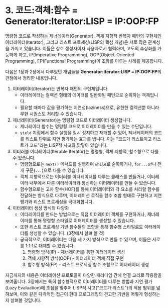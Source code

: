 # 3. 코드:객체:함수 = Generator:Iterator:LISP = IP:OOP:FP

명령형 코드로 작성하는 제너레이터(Generator), 객체 지향적 반복자 패턴의 구현체인 이터레이터(Iterator), 그리고 리스트 프로세싱(LISP의 핵심 개념)은 서로 많은 관계성을 가지고 있습니다. 이들은 상호 생성자이자 사용자로서 협력하며, 고도의 추상화를 가능하게 하고, IP(Imperative Programming), OOP(Object-Oriented Programming), FP(Functional Programming)이 조화를 이루는 사례를 제공합니다.

다음은 1장과 2장에서 다루었던 개념들을 **Generator:Iterator:LISP = IP:OOP:FP**의 관점에서 정리한 내용입니다.

1. 이터레이터(Iterator)는 반복자 패턴의 구현체입니다.
   - 이터레이터는 컬렉션 형태의 데이터를 일반화된 패턴으로 순회하는 객체입니다.
   - 필요할 때마다 값을 평가하는 지연성(laziness)으로, 유한한 컬렉션뿐 아니라 무한 시퀀스도 처리할 수 있습니다.
2. 제너레이터(Generator)는 명령형 코드로 이터레이터 생성합니다.
   - 제너레이터 함수는 명령형 코드로 이터레이터를 만들 수 있는 수단입니다.
   - `yield` 지점에서 함수 실행을 일시 정지하고 재개할 수 있어, 제너레이터의 코드를 리스트 단위로 지연 평가하는 효과를 냅니다. 이는 "코드가 리스트이고 리스트가 코드"라는 LISP적 사고와 맞닿아 있습니다.
3. 이터러블 이터레이터(Iterable Iterator)는 명령형, 객체 지향적, 함수형으로 다룰 수 있습니다.
   - 명령형으로는 `next()` 메서드를 실행하며 `while`로 순회하거나, `for...of`나 전개 구문(`...`)으로 다룰 수 있습니다.
   - 객체 지향적으로는 이터러블 이터레이터를 다루는 클래스를 만들거나, 이터레이터 내부에서 다른 이터레이터와 통신하는 이터레이터를 만들 수 있습니다.
   - 함수형으로는 고차 함수(HOF)를 통해 이터레이터와 각 요소를 처리할 함수를 전달하는 방식으로 다루며, 이터레이션 로직을 함수 조합 형태로 구현하고 지연 평가와 리스트 프로세싱을 극대화합니다.
4. 이터레이터 생성 방식의 다양화
   - 이터레이터를 만드는 방법으로는 직접 이터레이터 객체를 구현하거나, 제너레이터를 통해 명령형 스타일로 이터레이터를 생성할 수 있습니다.
   - 또한 리스트 프로세싱 기반 함수들의 조합을 통해 함수형 스타일로도 이터레이터를 생성할 수 있습니다. (3장에서 살펴 볼 것)
   - 궁극적으로, 이터레이터는 다음 세 가지 방식으로 만들 수 있으며, 이들은 서로를 1:1:1로 대체할 수 있습니다.
      1. 명령형 방식(IP) - 제너레이터를 통한 이터레이터 생성
      2. 객체 지향적 방식(OOP) - 이터레이터 객체 직접 구현
      3. 함수형 방식(FP) - 리스트 프로세싱 함수 조합으로 이터레이터 생성
   
지금까지의 내용은 이터레이션 프로토콜이 다양한 패러다임 간에 연결 고리로 작용함을 보여줍니다. 3장에서는 특히 함수형적으로 이터레이터를 다루는 방법과 지연 평가(Lazy Evaluation)에 초점을 맞추어 LISP적 사고("코드가 리스트")의 적용 범위를 넓혀보며, 이와 같은 다각적인 접근이 현대 프로그래밍의 견고한 기반을 어떻게 형성하는지 살펴볼 것입니다.

